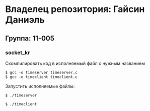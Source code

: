 # Владелец репозитория: Гайсин Даниэль
## Группа: 11-005

### socket_kr
Скомпилировать код в исполняемый файл с нужным названием

    $ gcc -o timeserver timeserver.c
    $ gcc -o timeclient timeclient.c

Запустить исполняемые файлы:

    $ ./timeserver
    
    $ ./timeclient
